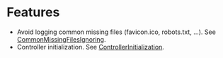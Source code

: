 # Features

- Avoid logging common missing files (favicon.ico, robots.txt, ...). See [CommonMissingFilesIgnoring](https://github.com/frosas/misc-bundle/blob/master/Frosas/MiscBundle/EventListener/CommonMissingFilesIgnoring.php).
- Controller initialization. See [ControllerInitialization](https://github.com/frosas/misc-bundle/blob/master/Frosas/MiscBundle/EventListener/ControllerInitialization.php).
